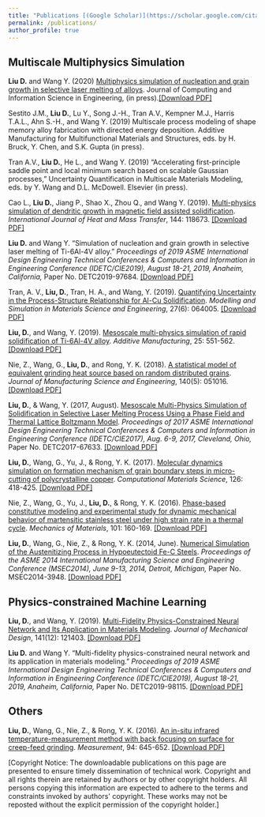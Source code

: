 ```yaml
---
title: "Publications [(Google Scholar)](https://scholar.google.com/citations?user=udTKihQAAAAJ&hl=en&oi=ao)"
permalink: /publications/
author_profile: true
---
```


## Multiscale Multiphysics Simulation
**Liu D.** and Wang Y. (2020) [Multiphysics simulation of nucleation and grain growth in selective laser melting of alloys](https://asmedigitalcollection.asme.org/computingengineering/article/doi/10.1115/1.4046543/1075062/Multiphysics-Simulation-of-Nucleation-and-Grain). Journal of Computing and Information Science in Engineering, (in press).[[Download PDF]](https://dehaoliu.github.io/files/2020_JCISE.pdf)

Sestito J.M., **Liu D.**, Lu Y., Song J.-H., Tran A.V., Kempner M.J., Harris T.A.L., Ahn S.-H., and Wang Y. (2019) Multiscale process modeling of shape memory alloy fabrication with directed energy deposition. Additive Manufacturing for Multifunctional Materials and
Structures, eds. by H. Bruck, Y. Chen, and S.K. Gupta (in press). 

Tran A.V., **Liu D.**, He L., and Wang Y. (2019) “Accelerating first-principle saddle point and local minimum search based on scalable Gaussian processes,” Uncertainty Quantification in Multiscale Materials Modeling, eds. by Y. Wang and D.L. McDowell. Elsevier (in press). 

Cao L., **Liu D.**, Jiang P., Shao X., Zhou Q., and Wang Y. (2019). [Multi-physics simulation of dendritic growth in magnetic field assisted solidification](https://www.sciencedirect.com/science/article/pii/S001793101930225X). *International Journal of Heat and Mass Transfer*, 144: 118673. [[Download PDF]](https://dehaoliu.github.io/files/2019_HMT.pdf)

**Liu D.** and Wang Y. “Simulation of nucleation and grain growth in selective laser melting of Ti-6Al-4V alloy.” *Proceedings of 2019 ASME International Design Engineering Technical Conferences & Computers and Information in Engineering Conference (IDETC/CIE2019), August 18-21, 2019, Anaheim, California,* Paper No. DETC2019-97684. [[Download PDF]](https://dehaoliu.github.io/files/2019_IDETC_Nucleation.pdf)

Tran, A. V., **Liu, D.**, Tran, H. A., and Wang, Y. (2019). [Quantifying Uncertainty in the Process-Structure Relationship for Al-Cu Solidification](https://iopscience.iop.org/article/10.1088/1361-651X/ab2690/meta). *Modelling and Simulation in Materials Science and Engineering*, 27(6): 064005. [[Download PDF]](https://dehaoliu.github.io/files/2019_MSMSE.pdf)

**Liu, D.**, and Wang, Y. (2019). [Mesoscale multi-physics simulation of rapid solidification of Ti-6Al-4V alloy](https://www.sciencedirect.com/science/article/pii/S2214860417306139). *Additive Manufacturing*, 25: 551-562. [[Download PDF]](https://dehaoliu.github.io/files/2019_Additive_Manufacturing.pdf)

Nie, Z., Wang, G., **Liu, D.**, and Rong, Y. K. (2018). [A statistical model of equivalent grinding heat source based on random distributed grains](https://manufacturingscience.asmedigitalcollection.asme.org/article.aspx?articleid=2666600). *Journal of Manufacturing Science and Engineering*, 140(5): 051016. [[Download PDF]](https://dehaoliu.github.io/files/2018_Journal_of_Manufacturing_Science_and_Engineering.pdf)

**Liu, D.**, & Wang, Y. (2017, August). [Mesoscale Multi-Physics Simulation of Solidification in Selective Laser Melting Process Using a Phase Field and Thermal Lattice Boltzmann Model](https://proceedings.asmedigitalcollection.asme.org/proceeding.aspx?articleid=2661856). *Proceedings of 2017 ASME
International Design Engineering Technical Conferences & Computers and Information in Engineering Conference (IDETC/CIE2017), Aug. 6-9, 2017, Cleveland, Ohio,* Paper No. DETC2017-67633. [[Download PDF]](https://dehaoliu.github.io/files/2017_IDETC.pdf)

**Liu, D.**, Wang, G., Yu, J., & Rong, Y. K. (2017). [Molecular dynamics simulation on formation mechanism of grain boundary steps in micro-cutting of polycrystalline copper](https://www.sciencedirect.com/science/article/pii/S0927025616304931). *Computational Materials Science*, 126: 418-425. [[Download PDF]](https://dehaoliu.github.io/files/2017_Computational_Materials_Science.pdf)

Nie, Z., Wang, G., Yu, J., **Liu, D.**, & Rong, Y. K. (2016). [Phase-based constitutive modeling and experimental study for dynamic mechanical behavior of martensitic stainless steel under high strain rate in a thermal cycle](https://www.sciencedirect.com/science/article/pii/S0167663616302034). *Mechanics of Materials*, 101: 160-169. [[Download PDF]](https://dehaoliu.github.io/files/2016_Mechanics_of_Materials.pdf)

**Liu, D.**, Wang, G., Nie, Z., & Rong, Y. K. (2014, June). [Numerical Simulation of the Austenitizing Process in Hypoeutectoid Fe-C Steels](https://proceedings.asmedigitalcollection.asme.org/proceeding.aspx?articleid=1913923). *Proceedings of the ASME 2014 International Manufacturing Science and Engineering Conference (MSEC2014), June 9-13, 2014, Detroit, Michigan,* Paper No. MSEC2014-3948. [[Download PDF]](https://dehaoliu.github.io/files/2014_MSEC.pdf)

## Physics-constrained Machine Learning
**Liu, D.**, and Wang, Y. (2019). [Multi-Fidelity Physics-Constrained Neural Network and Its Application in Materials Modeling](https://asmedigitalcollection.asme.org/mechanicaldesign/article/141/12/121403/956256/Multi-Fidelity-Physics-Constrained-Neural-Network). *Journal of Mechanical Design*, 141(12): 121403. [[Download PDF]](https://dehaoliu.github.io/files/2019_JMD.pdf)

**Liu D.** and Wang Y. “Multi-fidelity physics-constrained neural network and its application in materials modeling.” *Proceedings of 2019 ASME International Design Engineering Technical Conferences & Computers and Information in Engineering Conference (IDETC/CIE2019), August 18-21, 2019, Anaheim, California,* Paper No. DETC2019-98115. [[Download PDF]](https://dehaoliu.github.io/files/2019_IDETC_PCNN.pdf)

## Others
**Liu, D.**, Wang, G., Nie, Z., & Rong, Y. K. (2016). [An in-situ infrared temperature-measurement method with back focusing on surface for creep-feed grinding](https://www.sciencedirect.com/science/article/pii/S0263224116305139). *Measurement*, 94: 645-652. [[Download PDF]](https://dehaoliu.github.io/files/2016_Measurement.pdf)

[Copyright Notice: The downloadable publications on this page are presented to ensure timely dissemination of technical work. Copyright and all rights therein are retained by authors or by other copyright holders. All persons copying this information are expected to adhere to the terms and constraints invoked by authors' copyright. These works may not be reposted without the explicit permission of the copyright holder.]
